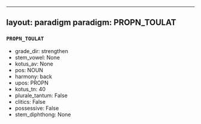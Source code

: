 
---
layout: paradigm
paradigm: PROPN_TOULAT
---
### ` PROPN_TOULAT `


* grade_dir: strengthen
* stem_vowel: None
* kotus_av: None
* pos: NOUN
* harmony: back
* upos: PROPN
* kotus_tn: 40
* plurale_tantum: False
* clitics: False
* possessive: False
* stem_diphthong: None
